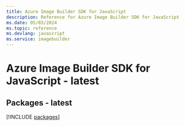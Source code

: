 ```yaml
---
title: Azure Image Builder SDK for JavaScript
description: Reference for Azure Image Builder SDK for JavaScript
ms.date: 05/03/2024
ms.topic: reference
ms.devlang: javascript
ms.service: imagebuilder
---
```

# Azure Image Builder SDK for JavaScript - latest
## Packages - latest
[!INCLUDE [packages](image-builder-index.md)]